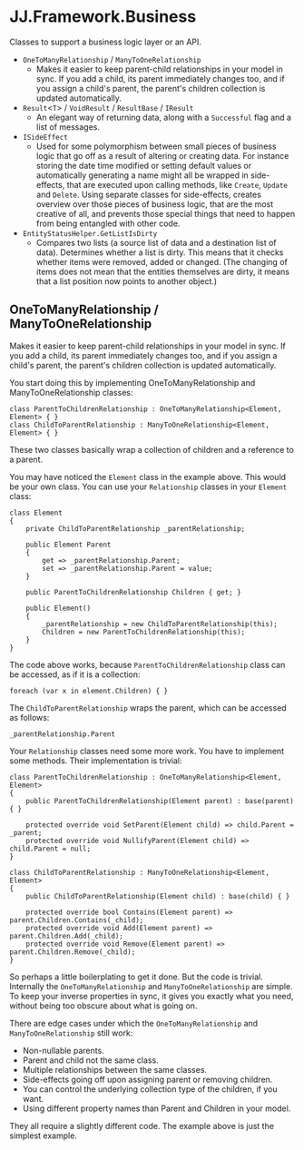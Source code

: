 ﻿# JJ.Framework.Business

Classes to support a business logic layer or an API.

* `OneToManyRelationship` / `ManyToOneRelationship`
	* Makes it easier to keep parent-child relationships in your model in sync. If you add a child, its parent immediately changes too, and if you assign a child's parent, the parent's children collection is updated automatically.
* `Result`<`T`> / `VoidResult` / `ResultBase` / `IResult`
	* An elegant way of returning data, along with a `Successful` flag and a list of messages.
* `ISideEffect`
    * Used for some polymorphism between small pieces of business logic that go off as a result of altering or creating data. For instance storing the date time modified or setting default values or automatically generating a name might all be wrapped in side-effects, that are executed upon calling methods, like `Create`, `Update` and `Delete`. Using separate classes for side-effects, creates overview over those pieces of business logic, that are the most creative of all, and prevents those special things that need to happen from being entangled with other code.
* `EntityStatusHelper.GetListIsDirty`
	* Compares two lists (a source list of data and a destination list of data). Determines whether a list is dirty. This means that it checks whether items were removed, added or changed. (The changing of items does not mean that the entities themselves are dirty, it means that a list position now points to another object.)

## OneToManyRelationship / ManyToOneRelationship

Makes it easier to keep parent-child relationships in your model in sync. If you add a child, its parent immediately changes too, and if you assign a child's parent, the parent's children collection is updated automatically.

You start doing this by implementing OneToManyRelationship and ManyToOneRelationship classes:

    class ParentToChildrenRelationship : OneToManyRelationship<Element, Element> { }
    class ChildToParentRelationship : ManyToOneRelationship<Element, Element> { }

These two classes basically wrap a collection of children and a reference to a parent.

You may have noticed the `Element` class in the example above. This would be your own class. You can use your `Relationship` classes in your `Element` class:

    class Element
    {
        private ChildToParentRelationship _parentRelationship;

        public Element Parent
        {
            get => _parentRelationship.Parent;
            set => _parentRelationship.Parent = value;
        }

        public ParentToChildrenRelationship Children { get; }

        public Element()
        {
            _parentRelationship = new ChildToParentRelationship(this);
            Children = new ParentToChildrenRelationship(this);
        }
    }

The code above works, because `ParentToChildrenRelationship` class can be accessed, as if it is a collection:

	foreach (var x in element.Children) { }

The `ChildToParentRelationship` wraps the parent, which can be accessed as follows:

	_parentRelationship.Parent

Your `Relationship` classes need some more work. You have to implement some methods. Their implementation is trivial:

    class ParentToChildrenRelationship : OneToManyRelationship<Element, Element>
    {
        public ParentToChildrenRelationship(Element parent) : base(parent) { }

        protected override void SetParent(Element child) => child.Parent = _parent;
        protected override void NullifyParent(Element child) => child.Parent = null;
    }

    class ChildToParentRelationship : ManyToOneRelationship<Element, Element>
    {
        public ChildToParentRelationship(Element child) : base(child) { }

        protected override bool Contains(Element parent) => parent.Children.Contains(_child);
        protected override void Add(Element parent) => parent.Children.Add(_child);
        protected override void Remove(Element parent) => parent.Children.Remove(_child);
    }

So perhaps a little boilerplating to get it done. But the code is trivial. Internally the `OneToManyRelationship` and `ManyToOneRelationship` are simple. To keep your inverse properties in sync, it gives you exactly what you need, without being too obscure about what is going on.

There are edge cases under which the `OneToManyRelationship` and `ManyToOneRelationship` still work:

* Non-nullable parents.
* Parent and child not the same class.
* Multiple relationships between the same classes.
* Side-effects going off upon assigning parent or removing children.
* You can control the underlying collection type of the children, if you want.
* Using different property names than Parent and Children in your model.

They all require a slightly different code. The example above is just the simplest example.
